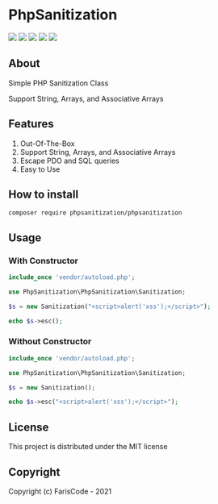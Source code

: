 # PhpSanitization

![](https://img.shields.io/packagist/l/phpsanitization/phpsanitization) ![](https://img.shields.io/packagist/dt/phpsanitization/phpsanitization) ![](https://img.shields.io/packagist/php-v/phpsanitization/phpsanitization) ![](https://img.shields.io/packagist/stars/phpsanitization/phpsanitization) ![](https://img.shields.io/packagist/v/phpsanitization/phpsanitization)

## About
Simple PHP Sanitization Class

Support String, Arrays, and Associative Arrays

## Features

1. Out-Of-The-Box
2. Support String, Arrays, and Associative Arrays
3. Escape PDO and SQL queries
4. Easy to Use

## How to install

```
composer require phpsanitization/phpsanitization
```

## Usage

### With Constructor
```php
include_once 'vendor/autoload.php';

use PhpSanitization\PhpSanitization\Sanitization;

$s = new Sanitization("<script>alert('xss');</script>");

echo $s->esc();
```

### Without Constructor
```php
include_once 'vendor/autoload.php';

use PhpSanitization\PhpSanitization\Sanitization;

$s = new Sanitization();

echo $s->esc("<script>alert('xss');</script>");
```
## License

This project is distributed under the MIT license

## Copyright

Copyright (c) FarisCode - 2021
